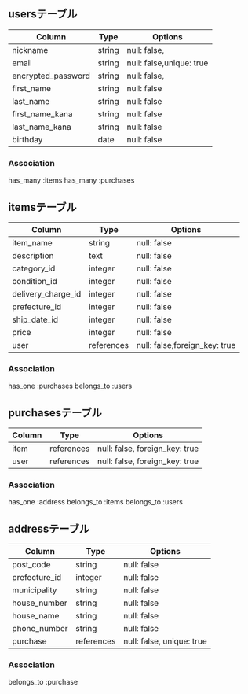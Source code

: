## usersテーブル

|Column             |Type   |Options                  |
|-------------------|-------|-------------------------|
|nickname           |string |null: false,             |
|email              |string |null: false,unique: true |
|encrypted_password |string |null: false,             |
|first_name         |string |null: false              |
|last_name          |string |null: false              |
|first_name_kana    |string |null: false              |
|last_name_kana     |string |null: false              |
|birthday           |date   |null: false              |

### Association
has_many :items
has_many :purchases


## itemsテーブル

|Column             |Type       |Options                        |
|-------------------|-----------|-------------------------------|
|item_name          |string     |null: false                    |
|description        |text       |null: false                    |
|category_id        |integer    |null: false                    |
|condition_id       |integer    |null: false                    |
|delivery_charge_id |integer    |null: false                    |
|prefecture_id      |integer    |null: false                    |
|ship_date_id       |integer    |null: false                    |
|price              |integer    |null: false                    |
|user               |references |null: false,foreign_key: true  |

### Association
has_one :purchases
belongs_to :users


## purchasesテーブル

|Column |Type       |Options                        |
|-------|-----------|-------------------------------|
|item   |references |null: false, foreign_key: true |
|user   |references |null: false, foreign_key: true |

### Association
has_one :address
belongs_to :items
belongs_to :users


## addressテーブル

|Column           |Type       |Options                   |
|-----------------|-----------|--------------------------|
|post_code        |string     |null: false               |
|prefecture_id    |integer    |null: false               |
|municipality     |string     |null: false               |
|house_number     |string     |null: false               |
|house_name       |string     |null: false               |
|phone_number     |string     |null: false               |
|purchase         |references |null: false, unique: true |

### Association
belongs_to :purchase